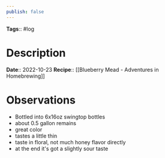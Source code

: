 ```yaml
---
publish: false
---
```

**Tags**:: #log

# Description
**Date**:: 2022-10-23
**Recipe**:: [[Blueberry Mead - Adventures in Homebrewing]]

# Observations
- Bottled into 6x16oz swingtop bottles
- about 0.5 gallon remains
- great color
- tastes a little thin
- taste in floral, not much honey flavor directly
- at the end it's got a slightly sour taste